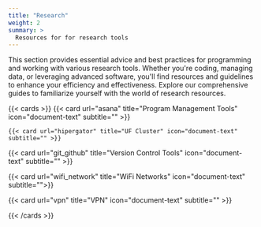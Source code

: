 ```yaml
---
title: "Research"
weight: 2
summary: >
  Resources for for research tools
---
```


This section provides essential advice and best practices for programming and working with various research tools. Whether you're coding, managing data, or leveraging advanced software, you'll find resources and guidelines to enhance your efficiency and effectiveness. Explore our comprehensive guides to familiarize yourself with the world of research resources.

{{< cards >}}
  {{< card url="asana" title="Program Management Tools" icon="document-text" subtitle="" >}}
  
    {{< card url="hipergator" title="UF Cluster" icon="document-text" subtitle="" >}}

  {{< card url="git_github" title="Version Control Tools" icon="document-text" subtitle="" >}}

  {{< card url="wifi_network" title="WiFi Networks" icon="document-text" 
      subtitle="">}}

  {{< card url="vpn" title="VPN" icon="document-text" 
      subtitle="" >}}
  


{{< /cards >}}
